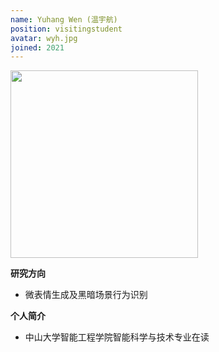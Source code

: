 ```yaml
---
name: Yuhang Wen (温宇航)
position: visitingstudent
avatar: wyh.jpg
joined: 2021
---
```


<img width="300" src="{{site.baseurl}}/images/people/{{page.avatar}}">

**研究方向**
- 微表情生成及黑暗场景行为识别

**个人简介**
- 中山大学智能工程学院智能科学与技术专业在读
